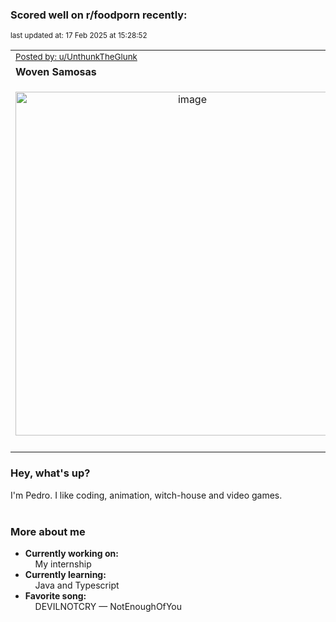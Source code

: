 ### Scored well on r/foodporn recently:

<p align="left"><sub>last updated at: 17 Feb 2025 at 15:28:52</sub></p>

|   |
| --- |
| <sub>[Posted by: u/UnthunkTheGlunk][source]</sub> |
| **Woven Samosas** | 
|<p align="center"> <img alt="image" src="https://i.redd.it/ppax8ccbubie1.jpeg" width="550" /> </p>|
|   |

### Hey, what's up?

I'm Pedro. I like coding, animation, witch-house and video games.<br><br>

### More about me
- **Currently working on:**  
&nbsp;&nbsp;&nbsp;&nbsp;My internship
- **Currently learning:**  
&nbsp;&nbsp;&nbsp;&nbsp;Java and Typescript
- **Favorite song:**  
&nbsp;&nbsp;&nbsp;&nbsp;DEVILNOTCRY — NotEnoughOfYou<br><br>

  



  
  
  
[linkedin]: https://linkedin.com/in/pedro-h-r-gomes-8a487b14a/
[gmail]: mailto:pilique11@gmail.com
[source]: https://reddit.com/r/FoodPorn/comments/1im85xx/woven_samosas/
[redditAPI]: https://www.reddit.com/dev/api/